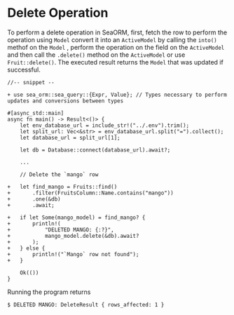 # Delete Operation


To perform a delete operation in SeaORM, first, fetch the row to perform the operation using `Model` convert it into an `ActiveModel` by calling the `into()` methof on the `Model` , perform the operation on the field on the `ActiveModel` and then call the `.delete()` method on the `ActiveModel` or use `Fruit::delete()`. The executed result returns the  `Model` that was updated if successful.

```rust,no_run
//-- snippet --

+ use sea_orm::sea_query::{Expr, Value}; // Types necessary to perform updates and conversions between types

#[async_std::main]
async fn main() -> Result<()> {
    let env_database_url = include_str!("../.env").trim();
    let split_url: Vec<&str> = env_database_url.split("=").collect();
    let database_url = split_url[1];

    let db = Database::connect(database_url).await?;
    
    ...

    // Delete the `mango` row

+   let find_mango = Fruits::find()
+       .filter(FruitsColumn::Name.contains("mango"))
+       .one(&db)
+       .await;
    
+   if let Some(mango_model) = find_mango? {
+       println!(
+           "DELETED MANGO: {:?}",
+           mango_model.delete(&db).await?
+       );
+   } else {
+       println!("`Mango` row not found");
+   }

    Ok(())
}
```

Running the program returns 

```sh
$ DELETED MANGO: DeleteResult { rows_affected: 1 }
```

